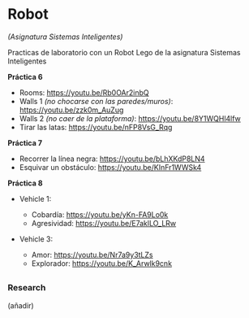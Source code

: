 # Robot
*(Asignatura Sistemas Inteligentes)*

Practicas de laboratorio con un Robot Lego de la asignatura Sistemas Inteligentes 

**Práctica 6**

* Rooms: https://youtu.be/Rb0OAr2inbQ
* Walls 1 *(no chocarse con las paredes/muros)*: https://youtu.be/zzk0m_AuZug
* Walls 2 *(no caer de la plataforma)*: https://youtu.be/8Y1WQHl4lfw
* Tirar las latas: https://youtu.be/nFP8VsG_Rqg

**Práctica 7**

* Recorrer la línea negra: https://youtu.be/bLhXKdP8LN4
* Esquivar un obstáculo: https://youtu.be/KInFr1WWSk4

**Práctica 8**

* Vehicle 1:
	* Cobardía: https://youtu.be/yKn-FA9Lo0k
	* Agresividad: https://youtu.be/E7aklLO_LRw
	
* Vehicle 3:
	* Amor: https://youtu.be/Nr7a9y3tLZs
	* Explorador: https://youtu.be/K_Arwlk9cnk


##

 ### Research
 
 (añadir)

